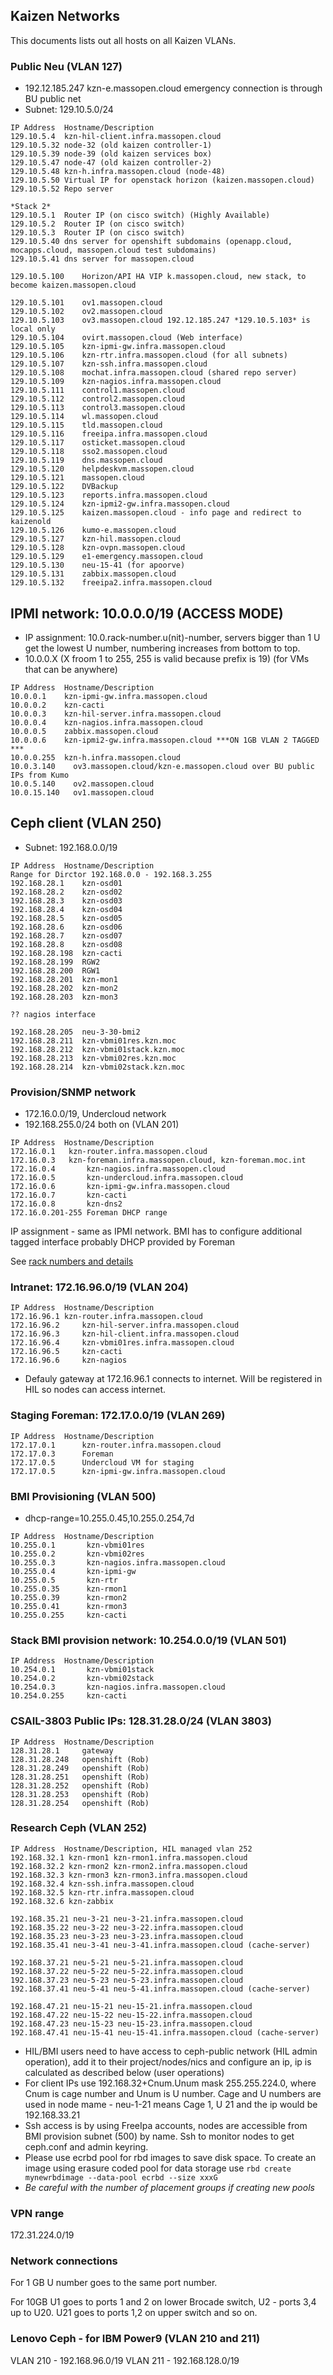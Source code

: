 ## Kaizen Networks
This documents lists out all hosts on all Kaizen VLANs.

### Public Neu (VLAN 127)
 -  192.12.185.247      kzn-e.massopen.cloud emergency connection is through BU public net
 -  Subnet: 129.10.5.0/24

```shell
IP Address  Hostname/Description
129.10.5.4	kzn-hil-client.infra.massopen.cloud
129.10.5.32	node-32 (old kaizen controller-1)
129.10.5.39	node-39 (old kaizen services box)
129.10.5.47	node-47 (old kaizen controller-2)
129.10.5.48	kzn-h.infra.massopen.cloud (node-48)
129.10.5.50	Virtual IP for openstack horizon (kaizen.massopen.cloud)
129.10.5.52	Repo server

*Stack 2*
129.10.5.1	Router IP (on cisco switch) (Highly Available)
129.10.5.2	Router IP (on cisco switch)
129.10.5.3	Router IP (on cisco switch)
129.10.5.40	dns server for openshift subdomains (openapp.cloud, mocapps.cloud, massopen.cloud test subdomains)
129.10.5.41	dns server for massopen.cloud

129.10.5.100	Horizon/API HA VIP k.massopen.cloud, new stack, to become kaizen.massopen.cloud

129.10.5.101	ov1.massopen.cloud
129.10.5.102	ov2.massopen.cloud
129.10.5.103	ov3.massopen.cloud 192.12.185.247 *129.10.5.103* is local only
129.10.5.104	ovirt.massopen.cloud (Web interface)
129.10.5.105	kzn-ipmi-gw.infra.massopen.cloud
129.10.5.106	kzn-rtr.infra.massopen.cloud (for all subnets)
129.10.5.107	kzn-ssh.infra.massopen.cloud
129.10.5.108	mochat.infra.massopen.cloud (shared repo server)
129.10.5.109	kzn-nagios.infra.massopen.cloud
129.10.5.111	control1.massopen.cloud
129.10.5.112	control2.massopen.cloud
129.10.5.113	control3.massopen.cloud
129.10.5.114	wl.massopen.cloud
129.10.5.115	tld.massopen.cloud
129.10.5.116	freeipa.infra.massopen.cloud
129.10.5.117	osticket.massopen.cloud
129.10.5.118	sso2.massopen.cloud
129.10.5.119	dns.massopen.cloud
129.10.5.120	helpdeskvm.massopen.cloud
129.10.5.121	massopen.cloud
129.10.5.122	DVBackup
129.10.5.123	reports.infra.massopen.cloud
129.10.5.124	kzn-ipmi2-gw.infra.massopen.cloud
129.10.5.125	kaizen.massopen.cloud - info page and redirect to kaizenold
129.10.5.126	kumo-e.massopen.cloud
129.10.5.127    kzn-hil.massopen.cloud
129.10.5.128    kzn-ovpn.massopen.cloud
129.10.5.129    e1-emergency.massopen.cloud
129.10.5.130    neu-15-41 (for apoorve)
129.10.5.131    zabbix.massopen.cloud
129.10.5.132    freeipa2.infra.massopen.cloud
```

## IPMI network: 10.0.0.0/19 (ACCESS MODE)
 -  IP assignment: 10.0.rack-number.u(nit)-number, servers bigger than 1 U get the lowest U number,
 numbering increases from bottom to top.
 -  10.0.0.X (X froom 1 to 255, 255 is valid because prefix is 19) (for VMs that can be anywhere)
```shell
IP Address  Hostname/Description
10.0.0.1    kzn-ipmi-gw.infra.massopen.cloud
10.0.0.2    kzn-cacti
10.0.0.3    kzn-hil-server.infra.massopen.cloud
10.0.0.4    kzn-nagios.infra.massopen.cloud
10.0.0.5    zabbix.massopen.cloud
10.0.0.6    kzn-ipmi2-gw.infra.massopen.cloud ***ON 1GB VLAN 2 TAGGED ***
10.0.0.255  kzn-h.infra.massopen.cloud
10.0.3.140    ov3.massopen.cloud/kzn-e.massopen.cloud over BU public IPs from Kumo
10.0.5.140    ov2.massopen.cloud
10.0.15.140   ov1.massopen.cloud
```
## Ceph client (VLAN 250)
 -  Subnet: 192.168.0.0/19
```shell
IP Address  Hostname/Description
Range for Dirctor 192.168.0.0 - 192.168.3.255
192.168.28.1    kzn-osd01
192.168.28.2    kzn-osd02
192.168.28.3    kzn-osd03
192.168.28.4    kzn-osd04
192.168.28.5    kzn-osd05
192.168.28.6    kzn-osd06
192.168.28.7    kzn-osd07
192.168.28.8    kzn-osd08
192.168.28.198  kzn-cacti
192.168.28.199  RGW2
192.168.28.200  RGW1
192.168.28.201  kzn-mon1
192.168.28.202  kzn-mon2
192.168.28.203  kzn-mon3

?? nagios interface

192.168.28.205  neu-3-30-bmi2
192.168.28.211  kzn-vbmi01res.kzn.moc
192.168.28.212  kzn-vbmi01stack.kzn.moc
192.168.28.213  kzn-vbmi02res.kzn.moc
192.168.28.214  kzn-vbmi02stack.kzn.moc
```

### Provision/SNMP network
 -  172.16.0.0/19, Undercloud network
 -  192.168.255.0/24 both on (VLAN 201)
```shell
IP Address  Hostname/Description
172.16.0.1	 kzn-router.infra.massopen.cloud
172.16.0.3	 kzn-foreman.infra.massopen.cloud, kzn-foreman.moc.int
172.16.0.4       kzn-nagios.infra.massopen.cloud
172.16.0.5       kzn-undercloud.infra.massopen.cloud
172.16.0.6       kzn-ipmi-gw.infra.massopen.cloud
172.16.0.7       kzn-cacti
172.16.0.8       kzn-dns2
172.16.0.201-255 Foreman DHCP range
```
IP assignment - same as IPMI network. BMI has to configure additional tagged interface probably DHCP provided by Foreman

See [rack numbers and details](https://docs.google.com/spreadsheets/d/1kKNx2HKtuTL_UZFDsOMfKqk-9KJ3Yd46lvJRn6P-3Zc/edit#gid=0)

### Intranet: 172.16.96.0/19 (VLAN 204)
```shell
IP Address  Hostname/Description
172.16.96.1	kzn-router.infra.massopen.cloud
172.16.96.2     kzn-hil-server.infra.massopen.cloud
172.16.96.3     kzn-hil-client.infra.massopen.cloud
172.16.96.4     kzn-vbmi01res.infra.massopen.cloud
172.16.96.5     kzn-cacti
172.16.96.6     kzn-nagios
```
 -  Defauly gateway at 172.16.96.1 connects to internet. Will be registered in HIL so nodes can access internet.

### Staging Foreman: 172.17.0.0/19 (VLAN 269)
```shell
IP Address  Hostname/Description
172.17.0.1    	kzn-router.infra.massopen.cloud
172.17.0.3      Foreman
172.17.0.5      Undercloud VM for staging
172.17.0.5      kzn-ipmi-gw.infra.massopen.cloud

```


### BMI Provisioning (VLAN 500)
 -  dhcp-range=10.255.0.45,10.255.0.254,7d
```shell
IP Address  Hostname/Description
10.255.0.1       kzn-vbmi01res
10.255.0.2       kzn-vbmi02res
10.255.0.3       kzn-nagios.infra.massopen.cloud
10.255.0.4       kzn-ipmi-gw
10.255.0.5       kzn-rtr
10.255.0.35      kzn-rmon1
10.255.0.39      kzn-rmon2
10.255.0.41      kzn-rmon3
10.255.0.255	 kzn-cacti
```

### Stack BMI provision network: 10.254.0.0/19 (VLAN 501)
```shell
IP Address  Hostname/Description
10.254.0.1       kzn-vbmi01stack
10.254.0.2       kzn-vbmi02stack
10.254.0.3       kzn-nagios.infra.massopen.cloud
10.254.0.255	 kzn-cacti
```

### CSAIL-3803 Public IPs: 128.31.28.0/24 (VLAN 3803)
```shell
IP Address  Hostname/Description
128.31.28.1     gateway
128.31.28.248   openshift (Rob)
128.31.28.249	openshift (Rob)
128.31.28.251   openshift (Rob)
128.31.28.252   openshift (Rob)
128.31.28.253   openshift (Rob)
128.31.28.254   openshift (Rob)
```

### Research Ceph (VLAN 252)
```shell
IP Address  Hostname/Description, HIL managed vlan 252
192.168.32.1 kzn-rmon1 kzn-rmon1.infra.massopen.cloud
192.168.32.2 kzn-rmon2 kzn-rmon2.infra.massopen.cloud
192.168.32.3 kzn-rmon3 kzn-rmon3.infra.massopen.cloud
192.168.32.4 kzn-ssh.infra.massopen.cloud
192.168.32.5 kzn-rtr.infra.massopen.cloud
192.168.32.6 kzn-zabbix

192.168.35.21 neu-3-21 neu-3-21.infra.massopen.cloud
192.168.35.22 neu-3-22 neu-3-22.infra.massopen.cloud
192.168.35.23 neu-3-23 neu-3-23.infra.massopen.cloud
192.168.35.41 neu-3-41 neu-3-41.infra.massopen.cloud (cache-server)

192.168.37.21 neu-5-21 neu-5-21.infra.massopen.cloud
192.168.37.22 neu-5-22 neu-5-22.infra.massopen.cloud
192.168.37.23 neu-5-23 neu-5-23.infra.massopen.cloud
192.168.37.41 neu-5-41 neu-5-41.infra.massopen.cloud (cache-server)

192.168.47.21 neu-15-21 neu-15-21.infra.massopen.cloud
192.168.47.22 neu-15-22 neu-15-22.infra.massopen.cloud
192.168.47.23 neu-15-23 neu-15-23.infra.massopen.cloud
192.168.47.41 neu-15-41 neu-15-41.infra.massopen.cloud (cache-server)
```
 -  HIL/BMI users need to have access to ceph-public network (HIL admin operation),
 add it to their project/nodes/nics and configure an ip, ip is calculated as described below (user operations)
 -  For client IPs use 192.168.32+Cnum.Unum mask 255.255.224.0,
 where Cnum is cage number and Unum is U number. Cage and U numbers are used in node mame - neu-1-21 means Cage 1, U 21 and the ip would be 192.168.33.21
 -  Ssh access is by using FreeIpa accounts, nodes are accessible from BMI provision
 subnet (500) by name. Ssh to monitor nodes to get ceph.conf and admin keyring.
 -  Please use ecrbd pool for rbd images to save disk space. To create an image using erasure
 coded pool for data storage use `rbd create mynewrbdimage --data-pool ecrbd --size xxxG`
 -  *Be careful with the number of placement groups if creating new pools*

### VPN range
172.31.224.0/19

### Network connections
For 1 GB U number goes to the same port number.

For 10GB U1 goes to ports 1 and 2 on lower Brocade switch, U2 - ports 3,4 up to U20.
U21 goes to ports 1,2 on upper switch and so on.

### Lenovo Ceph - for IBM Power9 (VLAN 210 and 211)

VLAN 210 - 	192.168.96.0/19
VLAN 211 - 	192.168.128.0/19

